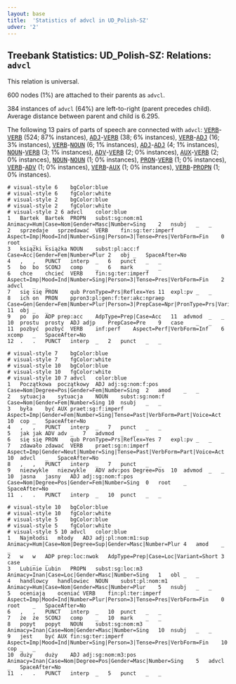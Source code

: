 ```yaml
---
layout: base
title:  'Statistics of advcl in UD_Polish-SZ'
udver: '2'
---
```


## Treebank Statistics: UD_Polish-SZ: Relations: `advcl`

This relation is universal.

600 nodes (1%) are attached to their parents as `advcl`.

384 instances of `advcl` (64%) are left-to-right (parent precedes child).
Average distance between parent and child is 6.295.

The following 13 pairs of parts of speech are connected with `advcl`: <tt><a href="pl_sz-pos-VERB.html">VERB</a></tt>-<tt><a href="pl_sz-pos-VERB.html">VERB</a></tt> (524; 87% instances), <tt><a href="pl_sz-pos-ADJ.html">ADJ</a></tt>-<tt><a href="pl_sz-pos-VERB.html">VERB</a></tt> (38; 6% instances), <tt><a href="pl_sz-pos-VERB.html">VERB</a></tt>-<tt><a href="pl_sz-pos-ADJ.html">ADJ</a></tt> (16; 3% instances), <tt><a href="pl_sz-pos-VERB.html">VERB</a></tt>-<tt><a href="pl_sz-pos-NOUN.html">NOUN</a></tt> (6; 1% instances), <tt><a href="pl_sz-pos-ADJ.html">ADJ</a></tt>-<tt><a href="pl_sz-pos-ADJ.html">ADJ</a></tt> (4; 1% instances), <tt><a href="pl_sz-pos-NOUN.html">NOUN</a></tt>-<tt><a href="pl_sz-pos-VERB.html">VERB</a></tt> (3; 1% instances), <tt><a href="pl_sz-pos-ADV.html">ADV</a></tt>-<tt><a href="pl_sz-pos-VERB.html">VERB</a></tt> (2; 0% instances), <tt><a href="pl_sz-pos-AUX.html">AUX</a></tt>-<tt><a href="pl_sz-pos-VERB.html">VERB</a></tt> (2; 0% instances), <tt><a href="pl_sz-pos-NOUN.html">NOUN</a></tt>-<tt><a href="pl_sz-pos-NOUN.html">NOUN</a></tt> (1; 0% instances), <tt><a href="pl_sz-pos-PRON.html">PRON</a></tt>-<tt><a href="pl_sz-pos-VERB.html">VERB</a></tt> (1; 0% instances), <tt><a href="pl_sz-pos-VERB.html">VERB</a></tt>-<tt><a href="pl_sz-pos-ADV.html">ADV</a></tt> (1; 0% instances), <tt><a href="pl_sz-pos-VERB.html">VERB</a></tt>-<tt><a href="pl_sz-pos-AUX.html">AUX</a></tt> (1; 0% instances), <tt><a href="pl_sz-pos-VERB.html">VERB</a></tt>-<tt><a href="pl_sz-pos-PROPN.html">PROPN</a></tt> (1; 0% instances).


~~~ conllu
# visual-style 6	bgColor:blue
# visual-style 6	fgColor:white
# visual-style 2	bgColor:blue
# visual-style 2	fgColor:white
# visual-style 2 6 advcl	color:blue
1	Bartek	Bartek	PROPN	subst:sg:nom:m1	Animacy=Hum|Case=Nom|Gender=Masc|Number=Sing	2	nsubj	_	_
2	sprzedaje	sprzedawać	VERB	fin:sg:ter:imperf	Aspect=Imp|Mood=Ind|Number=Sing|Person=3|Tense=Pres|VerbForm=Fin	0	root	_	_
3	książki	książka	NOUN	subst:pl:acc:f	Case=Acc|Gender=Fem|Number=Plur	2	obj	_	SpaceAfter=No
4	,	,	PUNCT	interp	_	6	punct	_	_
5	bo	bo	SCONJ	comp	_	6	mark	_	_
6	chce	chcieć	VERB	fin:sg:ter:imperf	Aspect=Imp|Mood=Ind|Number=Sing|Person=3|Tense=Pres|VerbForm=Fin	2	advcl	_	_
7	się	się	PRON	qub	PronType=Prs|Reflex=Yes	11	expl:pv	_	_
8	ich	on	PRON	ppron3:pl:gen:f:ter:akc:npraep	Case=Gen|Gender=Fem|Number=Plur|Person=3|PrepCase=Npr|PronType=Prs|Variant=Long	11	obj	_	_
9	po	po	ADP	prep:acc	AdpType=Prep|Case=Acc	11	advmod	_	_
10	prostu	prosty	ADJ	adjp	PrepCase=Pre	9	case	_	_
11	pozbyć	pozbyć	VERB	inf:perf	Aspect=Perf|VerbForm=Inf	6	xcomp	_	SpaceAfter=No
12	.	.	PUNCT	interp	_	2	punct	_	_

~~~


~~~ conllu
# visual-style 7	bgColor:blue
# visual-style 7	fgColor:white
# visual-style 10	bgColor:blue
# visual-style 10	fgColor:white
# visual-style 10 7 advcl	color:blue
1	Początkowa	początkowy	ADJ	adj:sg:nom:f:pos	Case=Nom|Degree=Pos|Gender=Fem|Number=Sing	2	amod	_	_
2	sytuacja	sytuacja	NOUN	subst:sg:nom:f	Case=Nom|Gender=Fem|Number=Sing	10	nsubj	_	_
3	była	być	AUX	praet:sg:f:imperf	Aspect=Imp|Gender=Fem|Number=Sing|Tense=Past|VerbForm=Part|Voice=Act	10	cop	_	SpaceAfter=No
4	,	,	PUNCT	interp	_	7	punct	_	_
5	jak	jak	ADV	adv	_	7	advmod	_	_
6	się	się	PRON	qub	PronType=Prs|Reflex=Yes	7	expl:pv	_	_
7	zdawało	zdawać	VERB	praet:sg:n:imperf	Aspect=Imp|Gender=Neut|Number=Sing|Tense=Past|VerbForm=Part|Voice=Act	10	advcl	_	SpaceAfter=No
8	,	,	PUNCT	interp	_	7	punct	_	_
9	niezwykle	niezwykle	ADV	adv:pos	Degree=Pos	10	advmod	_	_
10	jasna	jasny	ADJ	adj:sg:nom:f:pos	Case=Nom|Degree=Pos|Gender=Fem|Number=Sing	0	root	_	SpaceAfter=No
11	.	.	PUNCT	interp	_	10	punct	_	_

~~~


~~~ conllu
# visual-style 10	bgColor:blue
# visual-style 10	fgColor:white
# visual-style 5	bgColor:blue
# visual-style 5	fgColor:white
# visual-style 5 10 advcl	color:blue
1	Najmłodsi	młody	ADJ	adj:pl:nom:m1:sup	Animacy=Hum|Case=Nom|Degree=Sup|Gender=Masc|Number=Plur	4	amod	_	_
2	w	w	ADP	prep:loc:nwok	AdpType=Prep|Case=Loc|Variant=Short	3	case	_	_
3	Lubinie	Lubin	PROPN	subst:sg:loc:m3	Animacy=Inan|Case=Loc|Gender=Masc|Number=Sing	1	obl	_	_
4	handlowcy	handlowiec	NOUN	subst:pl:nom:m1	Animacy=Hum|Case=Nom|Gender=Masc|Number=Plur	5	nsubj	_	_
5	oceniają	oceniać	VERB	fin:pl:ter:imperf	Aspect=Imp|Mood=Ind|Number=Plur|Person=3|Tense=Pres|VerbForm=Fin	0	root	_	SpaceAfter=No
6	,	,	PUNCT	interp	_	10	punct	_	_
7	że	że	SCONJ	comp	_	10	mark	_	_
8	popyt	popyt	NOUN	subst:sg:nom:m3	Animacy=Inan|Case=Nom|Gender=Masc|Number=Sing	10	nsubj	_	_
9	jest	być	AUX	fin:sg:ter:imperf	Aspect=Imp|Mood=Ind|Number=Sing|Person=3|Tense=Pres|VerbForm=Fin	10	cop	_	_
10	duży	duży	ADJ	adj:sg:nom:m3:pos	Animacy=Inan|Case=Nom|Degree=Pos|Gender=Masc|Number=Sing	5	advcl	_	SpaceAfter=No
11	.	.	PUNCT	interp	_	5	punct	_	_

~~~


